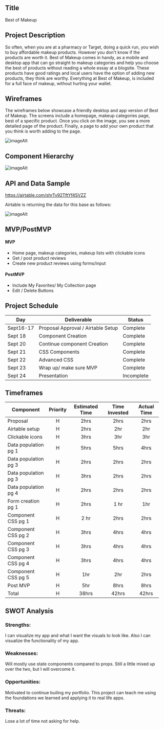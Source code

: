 
## Title

Best of Makeup

## Project Description

So often, when you are at a pharmacy or Target, doing a quick run, you wish to buy affordable makeup products. However you don't know if the products are worth it. Best of Makeup comes in handy, as a mobile and desktop app that can go straight to makeup categories and help you choose the best of products without reading a whole essay at a blogsite. These products have good ratings and local users have the option of adding new products, they think are worthy. Everything at Best of Makeup, is included for a full face of makeup, without hurting your wallet.

## Wireframes

The wireframes below showcase a friendly desktop and app version of Best of Makeup. The screens include a homepage, makeup categories page, best of a specific product. Once you click on the image, you see a more detailed page of the product. Finally, a page to add your own product that you think is worth adding to the page.

![imageAlt](https://i.imgur.com/VIyszRt.png)

## Component Hierarchy

![imageAlt](https://i.imgur.com/wnOpsjk.png)

## API and Data Sample

https://airtable.com/shrTv92TftYf4SVZZ

Airtable is returning the data for this base as follows:

![imageAlt](https://imgur.com/wkE2q1V.png)

 ## MVP/PostMVP

#### MVP

- Home page, makeup categories, makeup lists with clickable icons
- Get / post product reviews
- Create new product reviews using forms/input

#### PostMVP

- Include My Favorites/ My Collection page  
- Edit / Delete Buttons



## Project Schedule

| Day      | Deliverable                                | Status   |
| -------- | ------------------------------------------ | -------- |
| Sept16-17| Proposal Approval / Airtable Setup         | Complete |
| Sept 18  | Component Creation                         | Complete |
| Sept 20  | Continue component Creation                | Complete |
| Sept 21  | CSS Components                             | Complete |
| Sept 22  | Advanced CSS                               | Complete |
| Sept 23  | Wrap up/ make sure MVP                     | Complete |                               
| Sept 24  | Presentation                               |Incomplete|

## Timeframes

| Component                 | Priority | Estimated Time | Time Invested | Actual Time |
| ------------------------- | :------: | :------------: | :-----------: | :---------: |
| Proposal                  |    H     |      2hrs      |     2hrs      |    2hrs     |
| Airtable setup            |    H     |      2hrs      |      2hr      |     2hr     |
| Clickable icons           |    H     |      3hrs      |      3hr      |     3hr     |
| Data population pg 1      |    H     |      5hrs      |     5hrs      |    4hrs     |
| Data population pg 3      |    H     |      2hrs      |     2hrs      |    2hrs     |
| Data population pg 3      |    H     |      3hrs      |     2hrs      |    2hrs     |
| Data population pg 4      |    H     |      2hrs      |     2hrs      |    2hrs     |
| Form creation pg 1        |    H     |      2hrs      |     1 hr      |    1hr      |   
| Component CSS pg 1        |    H     |      2 hr      |     2hrs      |    2hrs     |
| Component CSS pg 2        |    H     |      3hrs      |     4hrs      |    4hrs     |
| Component CSS pg 3        |    H     |      3hrs      |     4hrs      |    4hrs     |
| Component CSS pg 4        |    H     |      3hrs      |     4hrs      |    4hrs     |
| Component CSS pg 5        |    H     |      1hr       |     2hr       |    2hrs     |
| Post MVP                  |    H     |      5hr       |     8hrs      |    8hrs     |
|Total                      |    H     |    38hrs       |    42hrs      |    42hrs    |

## SWOT Analysis

### Strengths:

I can visualize my app and what I want the visuals to look like. Also I can visualize the functionality of my app.


### Weaknesses:

Will mostly use state components compared to props. Still a little mixed up over the two, but I will overcome it.


### Opportunities:

Motivated to continue builing my portfolio. This project can teach me using the foundations we learned and applying it to real life apps.


### Threats:

Lose a lot of time not asking for help.
